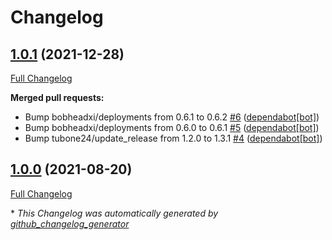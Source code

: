 # Changelog

## [1.0.1](https://github.com/codenamephp/chef.cookbook.sshKeys/tree/1.0.1) (2021-12-28)

[Full Changelog](https://github.com/codenamephp/chef.cookbook.sshKeys/compare/1.0.0...1.0.1)

**Merged pull requests:**

- Bump bobheadxi/deployments from 0.6.1 to 0.6.2 [\#6](https://github.com/codenamephp/chef.cookbook.sshKeys/pull/6) ([dependabot[bot]](https://github.com/apps/dependabot))
- Bump bobheadxi/deployments from 0.6.0 to 0.6.1 [\#5](https://github.com/codenamephp/chef.cookbook.sshKeys/pull/5) ([dependabot[bot]](https://github.com/apps/dependabot))
- Bump tubone24/update\_release from 1.2.0 to 1.3.1 [\#4](https://github.com/codenamephp/chef.cookbook.sshKeys/pull/4) ([dependabot[bot]](https://github.com/apps/dependabot))

## [1.0.0](https://github.com/codenamephp/chef.cookbook.sshKeys/tree/1.0.0) (2021-08-20)

[Full Changelog](https://github.com/codenamephp/chef.cookbook.sshKeys/compare/50cdf0d95500d4e2a008f5d57a00d5f331c5a3ad...1.0.0)



\* *This Changelog was automatically generated by [github_changelog_generator](https://github.com/github-changelog-generator/github-changelog-generator)*
